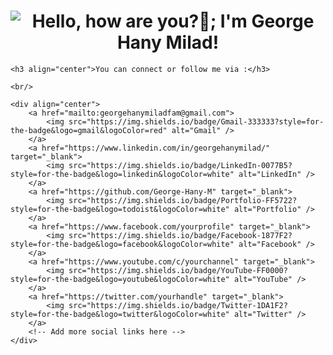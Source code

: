 <!DOCTYPE html>
<html lang="en">
<head>
    <meta charset="UTF-8">
    <meta name="viewport" content="width=device-width, initial-scale=1.0">
    <title>George Hany Milad</title>
</head>
<body>
    <h1 align="center">
        <img src="https://readme-typing-svg.herokuapp.com/?font=Righteous&size=35&center=true&vCenter=true&width=500&height=70&duration=4000&lines=Hello,+how+are+you?👋;+I'm+George+Hany+Milad!;" alt="Hello, how are you?👋; I'm George Hany Milad!" />
    </h1>

    <h3 align="center">You can connect or follow me via :</h3>

    <br/>

    <div align="center">
        <a href="mailto:georgehanymiladfam@gmail.com">
            <img src="https://img.shields.io/badge/Gmail-333333?style=for-the-badge&logo=gmail&logoColor=red" alt="Gmail" />
        </a>
        <a href="https://www.linkedin.com/in/georgehanymilad/" target="_blank">
            <img src="https://img.shields.io/badge/LinkedIn-0077B5?style=for-the-badge&logo=linkedin&logoColor=white" alt="LinkedIn" />
        </a>
        <a href="https://github.com/George-Hany-M" target="_blank">
            <img src="https://img.shields.io/badge/Portfolio-FF5722?style=for-the-badge&logo=todoist&logoColor=white" alt="Portfolio" />
        </a>
        <a href="https://www.facebook.com/yourprofile" target="_blank">
            <img src="https://img.shields.io/badge/Facebook-1877F2?style=for-the-badge&logo=facebook&logoColor=white" alt="Facebook" />
        </a>
        <a href="https://www.youtube.com/c/yourchannel" target="_blank">
            <img src="https://img.shields.io/badge/YouTube-FF0000?style=for-the-badge&logo=youtube&logoColor=white" alt="YouTube" />
        </a>
        <a href="https://twitter.com/yourhandle" target="_blank">
            <img src="https://img.shields.io/badge/Twitter-1DA1F2?style=for-the-badge&logo=twitter&logoColor=white" alt="Twitter" />
        </a>
        <!-- Add more social links here -->
    </div>
</body>
</html>

